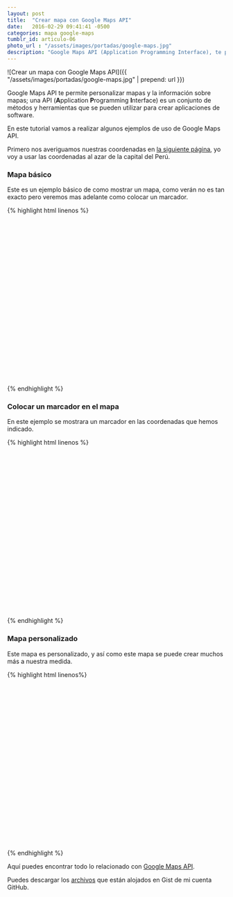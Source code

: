 ```yaml
---
layout: post
title:  "Crear mapa con Google Maps API"
date:   2016-02-29 09:41:41 -0500
categories: mapa google-maps
tumblr_id: articulo-06
photo_url : "/assets/images/portadas/google-maps.jpg"
description: "Google Maps API (Application Programming Interface), te permite mostrar mapas, personalizar mapas y la información sobre mapas..."
---
```

![Crear un mapa con Google Maps API]({{ "/assets/images/portadas/google-maps.jpg" | prepend: url }})

Google Maps API te permite personalizar mapas y la información sobre mapas; una API (**A**pplication **P**rogramming **I**nterface) es un conjunto de métodos y herramientas que se pueden utilizar para crear aplicaciones de software.

En este tutorial vamos a realizar algunos ejemplos de uso de Google Maps API.

Primero nos averiguamos nuestras coordenadas en [la siguiente página](http://www.coordenadas-gps.com/), yo voy a usar las coordenadas al azar de la capital del Perú.

### Mapa básico
Este es un ejemplo básico de como mostrar un mapa, como verán no es tan exacto pero veremos mas adelante como colocar un marcador.

{% highlight html linenos %}
<!DOCTYPE html>
<html>
<head>
<meta charset="UTF-8">
<title>Mapa básico</title>
<style>
	/*Estilos para el contenedor del mapa*/
	#map_lima{
		width:500px;
		height:380px;
	}
</style>
<!-- Agregar la librería de Google Maps API -->
<script src="http://maps.googleapis.com/maps/api/js"></script>
<script>
// Función para inicializar el mapa
function inicializar() {
  var mapa_lima = {
  	// Mostramos las coordenadas (Latitud, Longitud) en el centro del mapa
    center:new google.maps.LatLng(-12.046374,-77.0427934),
    // Tamaño del zoom
    zoom:15,
    // Tipo de mapa: ROADMAP, SATELLITE, HYBRID, TERRAIN 
    mapTypeId:google.maps.MapTypeId.ROADMAP
  };
  // Creamos un mapa en el contenedor con id map_lima,  usando los parámetros de la variable mapa_lima
  var map=new google.maps.Map(document.getElementById("map_lima"), mapa_lima);
}
//Mostramos el mapa una vez que cargue la página, con el evento addDomListener de Google Maps API
google.maps.event.addDomListener(window, 'load', inicializar);
</script>
</head>
<body>
<!-- Contenedor del mapa -->
<div id="map_lima"></div>
</body>
</html>
{% endhighlight %}

### Colocar un marcador en el mapa

En este ejemplo se mostrara un marcador en las coordenadas que hemos indicado.

{% highlight html linenos %}
<!DOCTYPE html>
<html>
<head>
<meta charset="UTF-8">
<title>Mapa con marcador</title>
<style>
	/*Estilos para el contenedor del mapa*/
	#map_lima{
		width:500px;
		height:380px;
	}
</style>
<!-- Agregar la librería de Google Maps API -->
<script src="http://maps.googleapis.com/maps/api/js"></script>

<script>
//Variable que almacena las coordenadas
var myCenter=new google.maps.LatLng(-12.046374,-77.0427934);

// Función para inicializar el mapa
function initialize()
{
var mapa_lima = {
  //Muestra las coordenadas al centro del mapa
  center:myCenter,
  //Zoom del mapa 
  zoom:10,
  // Tipo de mapa: ROADMAP, SATELLITE, HYBRID, TERRAIN 
  mapTypeId:google.maps.MapTypeId.ROADMAP
  };

// Creamos un mapa en el contenedor con id map_lima,  usando los parámetros de la variable mapa_lima
var map=new google.maps.Map(document.getElementById("map_lima"),mapa_lima);

//Mostramos el marcador en las coordenadas almacenada en la variable myCenter
var marker=new google.maps.Marker({
  position:myCenter,
  });

//Añadimos el marcador para el mapa utilizando el método setMap()
marker.setMap(map);
}

//Mostramos el mapa una vez que cargue el navegador, con el evento addDomListener de Google Maps API
google.maps.event.addDomListener(window, 'load', initialize);
</script>
</head>

<body>
<div id="map_lima"></div>
</body>
</html>
{% endhighlight %}

### Mapa personalizado
 
 Este mapa es personalizado, y así como este mapa se puede crear muchos más a nuestra medida.

 {% highlight html linenos%}
<!DOCTYPE html>
<html>
<head>
<meta charset="UTF-8">
<title>Mapa personalizado</title>
<style>
	/*Estilos para el contenedor del mapa*/
	#map_lima{
		width:500px;
		height:380px;
	}
</style>
<!-- Agregar la librería de Google Maps API -->
<script src="http://maps.googleapis.com/maps/api/js"></script>

<script>
//Variable que almacena las coordenadas
var direccion_lima=new google.maps.LatLng(-12.046374,-77.0427934);

// Función para inicializar el mapa
function initialize()
{
var mapProp = {
  //Muestra las coordenadas al centro del mapa
  center:direccion_lima,
  //Zoom del mapa 
  zoom:5,
 // Tipo de mapa: ROADMAP, SATELLITE, HYBRID, TERRAIN 
  mapTypeId:google.maps.MapTypeId.ROADMAP
  };

// Creamos un mapa en el contenedor con id map_lima,  usando los parámetros de la variable mapProp
var map = new google.maps.Map(document.getElementById("map_lima"),mapProp);

var myCity = new google.maps.Circle({
  //Muestra las coordenadas al centro del mapa
  center:direccion_lima,
  //Especifica el radio del círculo, en metros
  radius:100,
  //Especifica un color hexadecimal para la línea alrededor del círculo (formato: "#FFFFFF")
  strokeColor:"#0080FF",
  //Especifica la opacidad del color del trazo (un valor entre 0,0 y 1,0)
  strokeOpacity:0.8,
  //Especifica el grosor del trazo de la línea en píxeles
  strokeWeight:2,
  //Especifica un color hexadecimal para el área dentro del círculo (formato: "#FFFFFF")
  fillColor:"#0080FF",
  //Especifica la opacidad del color de relleno (un valor entre 0,0 y 1,0)
  fillOpacity:0.4,
  //Define si el círculo es editable por los usuarios (verdadero / falso)
  editable: false
  });

//Mostramos el circulo en el mapa utilizando el método setMap()
myCity.setMap(map);

//Mostramos el marcador en las coordenadas almacenada en la variable direccion_lima
var marker=new google.maps.Marker({
  position:direccion_lima,
});

//Añadimos el marcador para el mapa utilizando el método setMap()
marker.setMap(map);

// Mostramos nuestro texto
var infowindow = new google.maps.InfoWindow({
  content:"Lima - Perú!"
  });

//infowindow muestra el contenido (generalmente texto o imágenes) en una ventana emergente por encima del mapa
infowindow.open(map,marker);
}

//Mostramos el mapa una vez que cargue el navegador, con el evento addDomListener de Google Maps API
google.maps.event.addDomListener(window, 'load', initialize);
</script>
</head>

<body>
<div id="map_lima"></div>
</body>
</html>
 {% endhighlight %}

Aquí puedes encontrar todo lo relacionado con [Google Maps API](http://www.w3schools.com/googleapi/default.asp).

Puedes descargar los [archivos](https://gist.github.com/01luisrene/eee62d63fbe07c42ac3c) que están alojados en Gist de mi cuenta GitHub.
